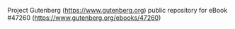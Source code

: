 Project Gutenberg (https://www.gutenberg.org) public repository for eBook #47260 (https://www.gutenberg.org/ebooks/47260)
